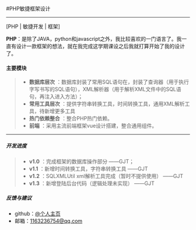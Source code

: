 #PHP敏捷框架设计

-------------------

[PHP | 敏捷开发 | 框架] 

**PHP**：是除了JAVA，python和javascript之外，我比较喜欢的一门语言了。我一直有设计一款框架的想法，就在我完成这学期课设之后我就打算开始了我的设计了。
####  主要模块
>- **数据库层次** ：数据库封装了常用SQL语句在，封装了查询器（用于执行字写书写的SQL语句），XML解析器（用于解析XML文件中的SQL语句，再注入进入方法）；
>- **常用工具层次** ：提供字符串转换工具，时间转换工具，通用XML解析工具，待新增更多工具
>- **热门依赖整合** ：整合PHP热门依赖。
>- **前端** ：采用主流前端框架vue设计搭建，整合通用组件。

-------------------

##### 开发进度
>- **v1.0** ：完成框架的数据库操作部分   ——GJT；
>- **v1.1** ：新增时间转换工具，字符串转换工具 ——GJT
>- **v1.2** ：SQLXMLUtil xml解析工具完成（暂时不提供使用） ——GJT
>- **v1.3** ：新增登陆后台代码（逻辑处理未实现） ——GJT


##### 反馈与建议
- github：[@个人主页](https://github.com/1163236754)
- 邮箱：<1163236754@qq.com>
